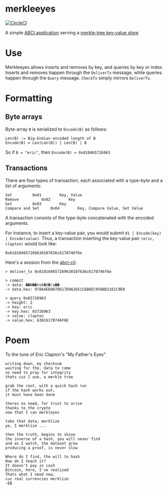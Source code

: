 # merkleeyes

[![CircleCI](https://circleci.com/gh/tendermint/merkleeyes.svg?style=svg)](https://circleci.com/gh/tendermint/merkleeyes)

A simple [ABCI application](http://github.com/tendermint/abci) serving a [merkle-tree key-value store](http://github.com/tendermint/merkleeyes/iavl) 

# Use

Merkleeyes allows inserts and removes by key, and queries by key or index.
Inserts and removes happen through the `DeliverTx` message, while queries happen through the `Query` message.
`CheckTx` simply mirrors `DeliverTx`.

# Formatting

## Byte arrays

Byte-array `B` is serialized to `Encode(B)` as follows:

```
Len(B) := Big-Endian encoded length of B
Encode(B) = Len(Len(B)) | Len(B) | B
```

So if `B = "eric"`, then `Encode(B) = 0x010465726963`

## Transactions

There are four types of transaction, each associated with a type-byte and a list of arguments:

```
Set			0x01		Key, Value
Remove			0x02		Key
Get			0x03		Key
Compare and Set		0x04		Key, Compare Value, Set Value
```

A transaction consists of the type-byte concatenated with the encoded arguments.

For instance, to insert a key-value pair, you would submit `01 | Encode(key) | Encode(value)`. 
Thus, a transaction inserting the key-value pair `(eric, clapton)` would look like:

```
0x010104657269630107636c6170746f6e
```


Here's a session from the [abci-cli](https://tendermint.com/intro/getting-started/first-abci):

```
> deliver_tx 0x010104657269630107636c6170746f6e

> commit
-> data: ��N��٢ek�X�!a��
-> data.hex: 978A4ED807D617D9A2651C6B0EC9588D2161C9E0

> query 0x65726963                  
-> height: 2
-> key: eric
-> key.hex: 65726963
-> value: clapton
-> value.hex: 636C6170746F6E
```

# Poem

To the tune of Eric Clapton's "My Father's Eyes"

```
writing down, my checksum
waiting for the, data to come
no need to pray for integrity
thats cuz I use, a merkle tree

grab the root, with a quick hash run
if the hash works out,
it must have been done

theres no need, for trust to arise
thanks to the crypto
now that I can merkleyes

take that data, merklize
ye, I merklize ...

then the truth, begins to shine
the inverse of a hash, you will never find
and as I watch, the dataset grow
producing a proof, is never slow

Where do I find, the will to hash
How do I teach it?
It doesn't pay in cash
Bitcoin, here, I've realized
Thats what I need now,
cuz real currencies merklize
-EB
```
